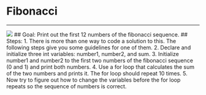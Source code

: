 
# Fibonacci
  <hr/>
  <img src="./fibonacci.png"/>
## Goal:
   Print out the first 12 numbers of the fibonacci sequence.
## Steps:
1. There is more than one way to code a solution to this. The following steps give you some guidelines for one of them.
2. Declare and initialize three int variables: number1, number2, and sum.
3. Initialize number1 and number2 to the first two numbers of the fibonacci sequence (0 and 1) and print both numbers.
4. Use a for loop that calculates the sum of the two numbers and prints it. The for loop should repeat 10 times.
5. 
                                Now try to figure out how to change the variables before the for loop repeats so the sequence of numbers is correct.
  
 

